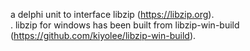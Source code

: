 a delphi unit to interface libzip (https://libzip.org). <br/>.
libzip for windows has been built from libzip-win-build (https://github.com/kiyolee/libzip-win-build).
